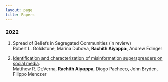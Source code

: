 ```yaml
---
layout: page
title: Papers
---
```


### 2022
1. Spread of Beliefs in Segregated Communities (in review)  
    Robert L. Goldstone, Marina Dubova, **Rachith Aiyappa**, Andrew Edinger

2. [Identification and characterization of misinformation superspreaders on social media](https://arxiv.org/abs/2207.09524).  
    Matthew R. DeVerna, **Rachith Aiyappa**, Diogo Pacheco, John Bryden, Filippo Menczer
    
